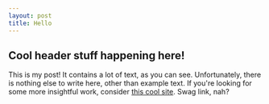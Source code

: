 ```yaml
---
layout: post
title: Hello
---
```


<h2>Cool header stuff happening here!</h2>

This is my post! It contains a lot of text, as you can see. Unfortunately, there is nothing else to write here, other than example text.  If you're looking for some more insightful work, consider [this cool site][adicu].  Swag link, nah?


[adicu]: http://www.adicu.com/
